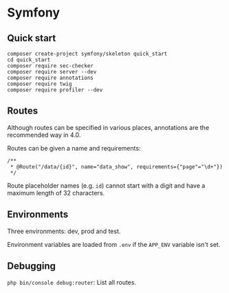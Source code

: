 # Symfony

## Quick start

```
composer create-project symfony/skeleton quick_start
cd quick_start
composer require sec-checker
composer require server --dev
composer require annotations
composer require twig
composer require profiler --dev
```

## Routes

Although routes can be specified in various places, annotations are the recommended
way in 4.0.

Routes can be given a name and requirements:

```
/**
 * @Route("/data/{id}", name="data_show", requirements={"page"="\d+"})
 */
```

Route placeholder names (e.g. `id`) cannot start with a digit and have a maximum
length of 32 characters.

## Environments

Three environments: dev, prod and test.

Environment variables are loaded from `.env` if the `APP_ENV` variable isn't set.

## Debugging

`php bin/console debug:router`: List all routes.
